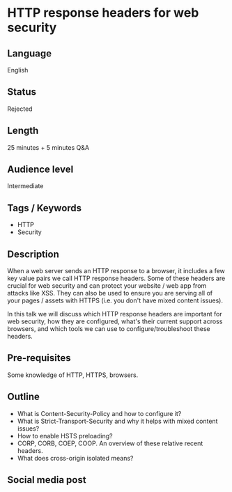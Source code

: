 # HTTP response headers for web security

## Language

English

## Status

Rejected

## Length

25 minutes + 5 minutes Q&A

## Audience level

Intermediate

## Tags / Keywords

- HTTP
- Security

## Description

When a web server sends an HTTP response to a browser, it includes a few key value pairs we call HTTP response headers. Some of these headers are crucial for web security and can protect your website / web app from attacks like XSS. They can also be used to ensure you are serving all of your pages / assets with HTTPS (i.e. you don't have mixed content issues).

In this talk we will discuss which HTTP response headers are important for web security, how they are configured, what's their current support across browsers, and which tools we can use to configure/troubleshoot these headers.

## Pre-requisites

Some knowledge of HTTP, HTTPS, browsers.


## Outline

- What is Content-Security-Policy and how to configure it?
- What is Strict-Transport-Security and why it helps with mixed content issues?
- How to enable HSTS preloading?
- CORP, CORB, COEP, COOP. An overview of these relative recent headers.
- What does cross-origin isolated means?

## Social media post

